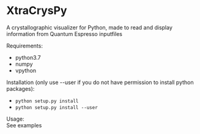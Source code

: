 # XtraCrysPy
A crystallographic visualizer for Python, made to read and display information from Quantum Espresso inputfiles

Requirements:  
- python3.7  
- numpy  
- vpython  
  
Installation (only use --user if you do not have permission to install python packages):  
- `python setup.py install`  
- `python setup.py install --user`  
  
Usage:  
  See examples
